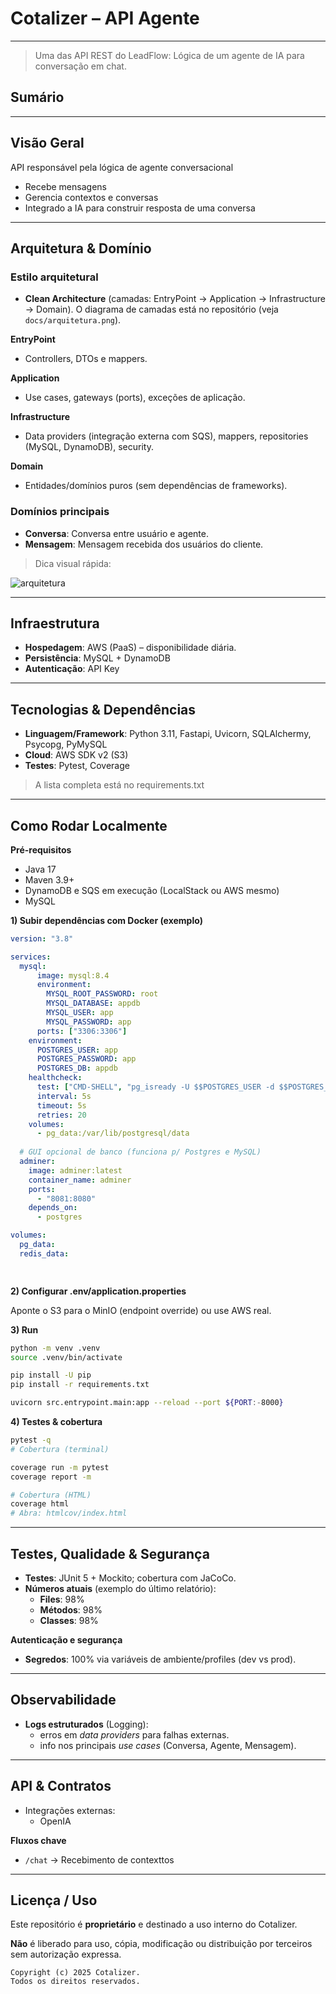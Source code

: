 # Cotalizer – API Agente

---

> Uma das API REST do LeadFlow: Lógica de um agente de IA para conversação em chat.
> 

## Sumário

---

## Visão Geral

API responsável pela lógica de agente conversacional

- Recebe mensagens
- Gerencia contextos e conversas
- Integrado a IA para construir resposta de uma conversa

---

## Arquitetura & Domínio

### Estilo arquitetural

- **Clean Architecture** (camadas: EntryPoint → Application → Infrastructure → Domain). O diagrama de camadas está no repositório (veja `docs/arquitetura.png`).

**EntryPoint**

- Controllers, DTOs e mappers.

**Application**

- Use cases, gateways (ports), exceções de aplicação.

**Infrastructure**

- Data providers (integração externa com SQS), mappers, repositories (MySQL, DynamoDB), security.

**Domain**

- Entidades/domínios puros (sem dependências de frameworks).

### Domínios principais

- **Conversa**: Conversa entre usuário e agente.
- **Mensagem**: Mensagem recebida dos usuários do cliente.

> Dica visual rápida:
> 

![arquitetura](docs/arquitetura.png)

---

## Infraestrutura

- **Hospedagem**: AWS (PaaS) – disponibilidade diária.
- **Persistência**: MySQL + DynamoDB
- **Autenticação**: API Key

---

## Tecnologias & Dependências

- **Linguagem/Framework**: Python 3.11, Fastapi, Uvicorn, SQLAlchermy, Psycopg, PyMySQL
- **Cloud**: AWS SDK v2 (S3)
- **Testes**: Pytest, Coverage

> A lista completa está no requirements.txt
> 

---

## Como Rodar Localmente

**Pré-requisitos**

- Java 17
- Maven 3.9+
- DynamoDB e SQS em execução (LocalStack ou AWS mesmo)
- MySQL

**1) Subir dependências com Docker (exemplo)**

```yaml
version: "3.8"

services:
  mysql:
	  image: mysql:8.4
	  environment:
	    MYSQL_ROOT_PASSWORD: root
	    MYSQL_DATABASE: appdb
	    MYSQL_USER: app
	    MYSQL_PASSWORD: app
	  ports: ["3306:3306"]
    environment:
      POSTGRES_USER: app
      POSTGRES_PASSWORD: app
      POSTGRES_DB: appdb
    healthcheck:
      test: ["CMD-SHELL", "pg_isready -U $$POSTGRES_USER -d $$POSTGRES_DB"]
      interval: 5s
      timeout: 5s
      retries: 20
    volumes:
      - pg_data:/var/lib/postgresql/data
      
  # GUI opcional de banco (funciona p/ Postgres e MySQL)
  adminer:
    image: adminer:latest
    container_name: adminer
    ports:
      - "8081:8080"
    depends_on:
      - postgres

volumes:
  pg_data:
  redis_data:

  
```

**2) Configurar .env/application.properties**

Aponte o S3 para o MinIO (endpoint override) ou use AWS real.

**3) Run**

```bash
python -m venv .venv
source .venv/bin/activate  

pip install -U pip
pip install -r requirements.txt

uvicorn src.entrypoint.main:app --reload --port ${PORT:-8000}

```

**4) Testes & cobertura**

```bash
pytest -q
# Cobertura (terminal)

coverage run -m pytest
coverage report -m

# Cobertura (HTML)
coverage html
# Abra: htmlcov/index.html
```

---

## Testes, Qualidade & Segurança

- **Testes**: JUnit 5 + Mockito; cobertura com JaCoCo.
- **Números atuais** (exemplo do último relatório):
    - **Files**: 98%
    - **Métodos**: 98%
    - **Classes**: 98%

**Autenticação e segurança**

- **Segredos**: 100% via variáveis de ambiente/profiles (dev vs prod).

---

## Observabilidade

- **Logs estruturados** (Logging):
    - erros em *data providers* para falhas externas.
    - info nos principais *use cases* (Conversa, Agente, Mensagem).

---

## API & Contratos

- Integrações externas:
    - OpenIA

**Fluxos chave**

- `/chat` → Recebimento de contexttos

---

## Licença / Uso

Este repositório é **proprietário** e destinado a uso interno do Cotalizer.

**Não** é liberado para uso, cópia, modificação ou distribuição por terceiros sem autorização expressa.

```
Copyright (c) 2025 Cotalizer.
Todos os direitos reservados.

```